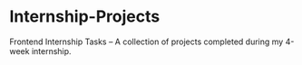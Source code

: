 # Internship-Projects
Frontend Internship Tasks – A collection of projects completed during my 4-week internship.
